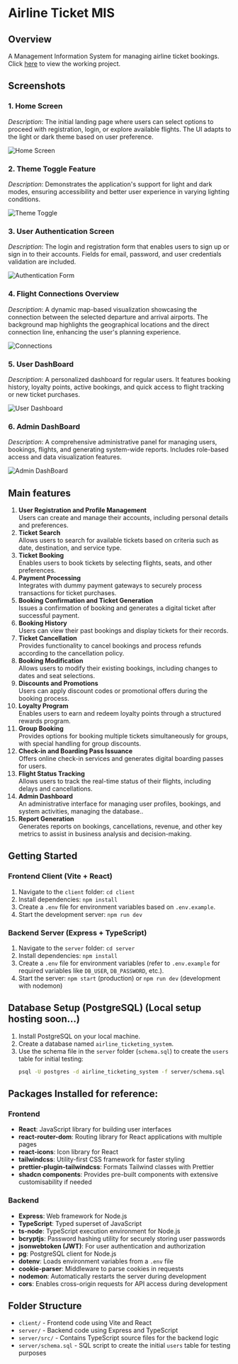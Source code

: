 # Airline Ticket MIS

## Overview

A Management Information System for managing airline ticket bookings. Click [here](https://turisto-airline-mis.onrender.com/) to view the working project.

## Screenshots
### 1. Home Screen
*Description*: The initial landing page where users can select options to proceed with registration, login, or explore available flights. The UI adapts to the light or dark theme based on user preference.

![Home Screen](UI-Screenshots/Light-mode.png)

### 2. Theme Toggle Feature
*Description*: Demonstrates the application's support for light and dark modes, ensuring accessibility and better user experience in varying lighting conditions.

![Theme Toggle](UI-Screenshots/Dark-mode.png)

### 3. User Authentication Screen
*Description*: The login and registration form that enables users to sign up or sign in to their accounts. Fields for email, password, and user credentials validation are included.

![Authentication Form](UI-Screenshots/Login-Form.png)

### 4. Flight Connections Overview
*Description*: A dynamic map-based visualization showcasing the connection between the selected departure and arrival airports. The background map highlights the geographical locations and the direct connection line, enhancing the user's planning experience.

![Connections](UI-Screenshots/Airport-Connection.png)

### 5. User DashBoard
*Description*:  A personalized dashboard for regular users. It features booking history, loyalty points, active bookings, and quick access to flight tracking or new ticket purchases.

![User Dashboard](UI-Screenshots/User-dashboard.png)

### 6. Admin DashBoard
*Description*: A comprehensive administrative panel for managing users, bookings, flights, and generating system-wide reports. Includes role-based access and data visualization features.

![Admin DashBoard](UI-Screenshots/Admin-dashboard.png)

## Main features
1. **User Registration and Profile Management**  
Users can create and manage their accounts, including personal details and preferences.
2. **Ticket Search**  
Allows users to search for available tickets based on criteria such as date, destination, and service type.
3. **Ticket Booking**  
Enables users to book tickets by selecting flights, seats, and other preferences.
4. **Payment Processing**  
Integrates with dummy payment gateways to securely process transactions for ticket purchases.
5. **Booking Confirmation and Ticket Generation**  
Issues a confirmation of booking and generates a digital ticket after successful payment.
6. **Booking History**  
Users can view their past bookings and display tickets for their records.
7. **Ticket Cancellation**  
Provides functionality to cancel bookings and process refunds according to the cancellation policy.
8. **Booking Modification**  
Allows users to modify their existing bookings, including changes to dates and seat selections.
9. **Discounts and Promotions**  
Users can apply discount codes or promotional offers during the booking process.
10. **Loyalty Program**  
Enables users to earn and redeem loyalty points through a structured rewards program.
11. **Group Booking**  
Provides options for booking multiple tickets simultaneously for groups, with special handling for group discounts.
12. **Check-in and Boarding Pass Issuance**  
Offers online check-in services and generates digital boarding passes for users.
13. **Flight Status Tracking**  
Allows users to track the real-time status of their flights, including delays and cancellations.
14. **Admin Dashboard**  
An administrative interface for managing user profiles, bookings, and system activities, managing the database..
15. **Report Generation**  
Generates reports on bookings, cancellations, revenue, and other key metrics to assist in business analysis and decision-making.

## Getting Started

### Frontend Client (Vite + React)

1. Navigate to the `client` folder: `cd client`
2. Install dependencies: `npm install`
3. Create a `.env` file for environment variables based on `.env.example`.
4. Start the development server: `npm run dev`

### Backend Server (Express + TypeScript)

1. Navigate to the `server` folder: `cd server`
2. Install dependencies: `npm install`
3. Create a `.env` file for environment variables (refer to `.env.example` for required variables like `DB_USER`, `DB_PASSWORD`, etc.).
4. Start the server: `npm start` (production) or `npm run dev` (development with nodemon)

## Database Setup (PostgreSQL) (Local setup hosting soon...)

1. Install PostgreSQL on your local machine.
2. Create a database named `airline_ticketing_system`.
3. Use the schema file in the `server` folder (`schema.sql`) to create the `users` table for initial testing:
   ```bash
   psql -U postgres -d airline_ticketing_system -f server/schema.sql
   ```

## Packages Installed for reference:

### Frontend

- **React**: JavaScript library for building user interfaces
- **react-router-dom**: Routing library for React applications with multiple pages
- **react-icons**: Icon library for React
- **tailwindcss**: Utility-first CSS framework for faster styling
- **prettier-plugin-tailwindcss**: Formats Tailwind classes with Prettier
- **shadcn components**: Provides pre-built components with extensive customisability if needed

### Backend

- **Express**: Web framework for Node.js
- **TypeScript**: Typed superset of JavaScript
- **ts-node**: TypeScript execution environment for Node.js
- **bcryptjs**: Password hashing utility for securely storing user passwords
- **jsonwebtoken (JWT)**: For user authentication and authorization
- **pg**: PostgreSQL client for Node.js
- **dotenv**: Loads environment variables from a `.env` file
- **cookie-parser**: Middleware to parse cookies in requests
- **nodemon**: Automatically restarts the server during development
- **cors**: Enables cross-origin requests for API access during development

## Folder Structure

- `client/` - Frontend code using Vite and React
- `server/` - Backend code using Express and TypeScript
- `server/src/` - Contains TypeScript source files for the backend logic
- `server/schema.sql` - SQL script to create the initial `users` table for testing purposes
